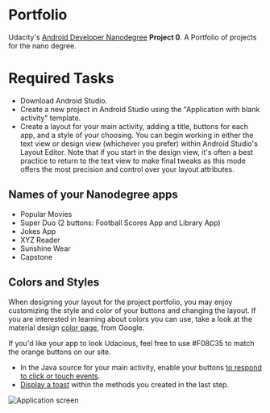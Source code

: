 # Portfolio
Udacity's [Android Developer Nanodegree](https://www.udacity.com/course/android-developer-nanodegree--nd801) **Project 0**. A Portfolio of projects for the nano degree.

# Required Tasks

 - Download Android Studio. 
 - Create a new project in Android Studio using the "Application with blank activity" template.
 - Create a layout for your main activity, adding a title, buttons for each app, and a style of your choosing.
   You can begin working in either the text view or design view (whichever you prefer) within Android Studio's Layout Editor.
   Note that if you start in the design view, it's often a best practice to return to the text view to make final tweaks 
   as this mode offers the most precision and control over your layout attributes.

## Names of your Nanodegree apps

 - Popular Movies
 - Super Duo (2 buttons: Football Scores App and Library App)
 - Jokes App
 - XYZ Reader
 - Sunshine Wear
 - Capstone 

## Colors and Styles

When designing your layout for the project portfolio, you may enjoy customizing the style and color of your buttons and changing the layout. 
If you are interested in learning about colors you can use, take a look at the material design [color page](http://www.google.com/design/spec/style/color.html#), from Google.

If you'd like your app to look Udacious, feel free to use #F08C35 to match the orange buttons on our site.

 * In the Java source for your main activity, enable your buttons [to respond to click or touch events](http://developer.android.com/guide/topics/ui/controls/button.html#HandlingEvents).
 * [Display a toast](http://developer.android.com/guide/topics/ui/notifiers/toasts.html) within the methods you created in the last step.

 ![Application screen](https://github.com/josmarycarrero/Portafolio-App/blob/master/screenshots/screen.png)
